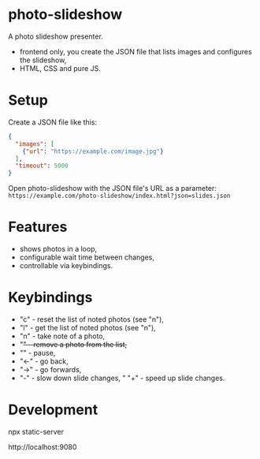 # photo-slideshow

A photo slideshow presenter.

* frontend only, you create the JSON file that lists images
  and configures the slideshow,
* HTML, CSS and pure JS.

# Setup

Create a JSON file like this:

```json
{
  "images": [
    {"url": "https://example.com/image.jpg"}
  ],
  "timeout": 5000
}
```

Open photo-slideshow with the JSON file's URL as
a parameter: `https://example.com/photo-slideshow/index.html?json=slides.json`

# Features

* shows photos in a loop,
* configurable wait time between changes,
* controllable via keybindings.

# Keybindings

* "c" - reset the list of noted photos (see "n"),
* "l" - get the list of noted photos (see "n"),
* "n" - take note of a photo,
* "<del>" - remove a photo from the list,
* "<spacebar>" - pause,
* "←" - go back,
* "→" - go forwards,
* "-" - slow down slide changes,
" "+" - speed up slide changes.

# Development

npx static-server

http://localhost:9080
